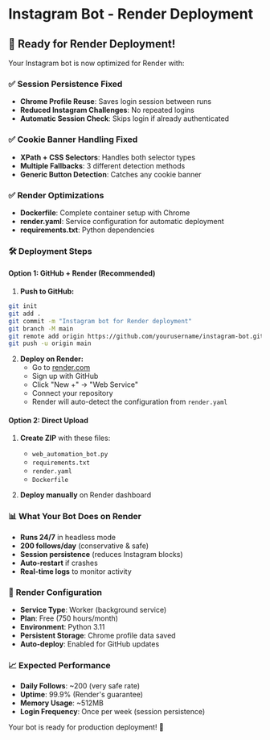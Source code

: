 # Instagram Bot - Render Deployment

## 🚀 Ready for Render Deployment!

Your Instagram bot is now optimized for Render with:

### ✅ **Session Persistence Fixed**
- **Chrome Profile Reuse**: Saves login session between runs
- **Reduced Instagram Challenges**: No repeated logins
- **Automatic Session Check**: Skips login if already authenticated

### ✅ **Cookie Banner Handling Fixed**
- **XPath + CSS Selectors**: Handles both selector types
- **Multiple Fallbacks**: 3 different detection methods
- **Generic Button Detection**: Catches any cookie banner

### ✅ **Render Optimizations**
- **Dockerfile**: Complete container setup with Chrome
- **render.yaml**: Service configuration for automatic deployment
- **requirements.txt**: Python dependencies

### 🛠️ **Deployment Steps**

#### **Option 1: GitHub + Render (Recommended)**

1. **Push to GitHub:**
```bash
git init
git add .
git commit -m "Instagram bot for Render deployment"
git branch -M main
git remote add origin https://github.com/yourusername/instagram-bot.git
git push -u origin main
```

2. **Deploy on Render:**
   - Go to [render.com](https://render.com)
   - Sign up with GitHub
   - Click "New +" → "Web Service"
   - Connect your repository
   - Render will auto-detect the configuration from `render.yaml`

#### **Option 2: Direct Upload**

1. **Create ZIP** with these files:
   - `web_automation_bot.py`
   - `requirements.txt` 
   - `render.yaml`
   - `Dockerfile`

2. **Deploy manually** on Render dashboard

### 📊 **What Your Bot Does on Render**

- **Runs 24/7** in headless mode
- **200 follows/day** (conservative & safe)
- **Session persistence** (reduces Instagram blocks)
- **Auto-restart** if crashes
- **Real-time logs** to monitor activity

### 🔧 **Render Configuration**

- **Service Type**: Worker (background service)
- **Plan**: Free (750 hours/month)
- **Environment**: Python 3.11
- **Persistent Storage**: Chrome profile data saved
- **Auto-deploy**: Enabled for GitHub updates

### 📈 **Expected Performance**

- **Daily Follows**: ~200 (very safe rate)
- **Uptime**: 99.9% (Render's guarantee)
- **Memory Usage**: ~512MB
- **Login Frequency**: Once per week (session persistence)

Your bot is ready for production deployment! 🎯
